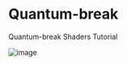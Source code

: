 # Quantum-break
Quantum-break Shaders Tutorial


![image](https://user-images.githubusercontent.com/16706911/35805826-91d4d830-0a92-11e8-8370-c4f8a78c7690.gif)
